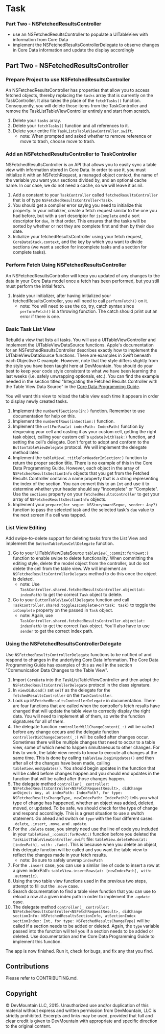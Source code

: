 # Task

### Part Two - NSFetchedResultsController

* use an NSFetchedResultsController to populate a UITableView with information from Core Data
* implement the NSFetchedResultsControllerDelegate to observe changes in Core Data information and update the display accordingly

## Part Two - NSFetchedResultsController

### Prepare Project to use NSFetchedResultsController

An NSFetchedResultsController has properties that allow you to access fetched objects, thereby replacing the `tasks` array that is currently on the TaskController. It also takes the place of the `fetchTasks()` function. Consequently, you will delete those items from the TaskController and remove the TaskListTableViewController entirely and start from scratch.

1. Delete your `tasks` array.
2. Delete your `fetchTasks()` function and all references to it.
3. Delete your entire file `TaskListsTableViewController.swift`.
    * note: When prompted and asked whether to remove reference or move to trash, choose move to trash.


### Add an NSFetchedResultsController to TaskController

NSFetchedResultsController is an API that allows you to easily sync a table view with information stored in Core Data. In order to use it, you must initialize it with an NSFetchRequest, a managed object context, the name of the variable you want your sections divided by, and an optional cache name. In our case, we do not need a cache, so we will leave it as nil.

1. Add a constant to your `TaskController` called `fetchedResultsController` that is of type `NSFetchedResultsController<Task>`. 
2. You should get a compiler error saying you need to initialize this property. In your initializer, create a fetch request similar to the one you had before, but with a sort descriptor for `isComplete` and a sort descriptor for `due`, in that order. This ensures that the tasks will be sorted by whether or not they are complete first and then by their due date.
3. Initialize your fetchedResultsController using your fetch request, `CoreDataStack.context`, and the key by which you want to divide sections (we want a section for incomplete tasks and a section for complete tasks).


### Perform Fetch Using NSFetchedResultsController

An NSFetchedResultsController will keep you updated of any changes to the data in your Core Data model once a fetch has been performed, but you still must perform the initial fetch.

1. Inside your initializer, after having initialized your fetchedResultsController, you will need to call `performFetch()` on it.
    * note: You will need to use the do, try, catch syntax since `performFetch()` is a throwing function. The catch should print out an error if there is one.


### Basic Task List View

Rebuild a view that lists all tasks. You will use a UITableViewController and implement the UITableViewDataSource functions. Apple's documentation for an NSFetchedResultsController describes exactly how to implement the UITableViewDataSource functions. There are examples in Swift beneath each Objective C example. However, note that the style differs slightly from the style you have been taught here at DevMountain. You should do your best to keep your code style consistent to what we have been learning the last weeks (i.e. safely unwrapping optionals, etc.). You can find the example needed in the section titled "Integrating the Fetched Results Controller with the Table View Data Source" in the [Core Data Programming Guide](https://developer.apple.com/library/mac/documentation/Cocoa/ConceptualCoreDataStacknsfetchedresultscontroller.html).

You will want this view to reload the table view each time it appears in order to display newly created tasks.

1. Implement the `numberOfSections(in:)` function. Remember to use documentation for help on this.
2. Implement the `numberOfRows(inSection:)` function.
3. Implement the `cellForRow(at indexPath: IndexPath)` function by dequeuing your cell and casting it as your custom cell, getting the right task object, calling your custom cell's `update(withTask:)` function, and setting the cell's delegate. Don't forget to adopt and conform to the `ButtonTableViewDelegate` protocol. We will implement the delegate method later. 
4. Implement the `tableView(_:titleForHeaderInSection:)` function to return the proper section title. There is no example of this in the Core Data Programming Guide. However, each object in the array of `NSFetchedResultsSectionInfo` objects that you get from the Fetched Results Controller contains a name property that is a string representing the index of the section. You can convert this to an `Int` and use it to determine whether your header should say "Incomplete" or "Complete". Use the `sections` property on your `fetchedResultsController` to get your array of `NSFetchedResultsSectionInfo` objects.
4. Implement your `prepare(for segue: NSStoryboardSegue, sender: Any?)` function to pass the selected task and the selected task's `due` value to the next screen if a cell was tapped.


### List View Editing

Add swipe-to-delete support for deleting tasks from the List View and implement the `ButtonTableViewCellDelegate` function.

1. Go to your UITableViewDataSource `tableView(_:commit:forRowAt:)` function to enable swipe to delete functionality. When committing the editing style, delete the model object from the controller, but do not delete the cell from the table view. We will implement an `NSFetchedResultsControllerDelegate` method to do this once the object is deleted.
    * note: Use `TaskController.shared.fetchedResultsController.object(at: indexPath)` to get the correct `Task` object to delete.
2. Go to your `ButtonTableViewCellDelegate` function and call `TaskController.shared.toggleIsCompleteFor(task: task)` to toggle the `isComplete` property on the passed in `Task` object.
    * note: Again, use `TaskController.shared.fetchedResultsController.object(at: indexPath)` to get the correct `Task` object. You'll also have to use `sender` to get the correct index path.


### Using the NSFetchedResultsControllerDelegate

Use `NSFetchedResultsControllerDelegate` functions to be notified of and respond to changes in the underlying Core Data information. The Core Data Programming Guide has examples of this as well in the section "Communication Data Changes to the Table View".

1. Import `CoreData` into the TaskListTableViewController and then adopt the `NSFetchedResultsControllerDelegate` protocol in the class signature.
2. In `viewDidLoad()` set `self` as the delegate for the `fetchedResultsController` on the `TaskController`.
3. Look up `NSFetchedResultsControllerDelegate` in documentation. There are four functions that are called when the controller's fetch results have changed that will update the table view to correctly display the right data. You will need to implement all of them, so write the function signatures for all of them.
4. The delegate function `controllerWillChangeContent(_:)` will be called before any change occurs and the delegate function `controllerDidChangeContent(_:)` will be called after changes occur. Sometimes there will be multiple changes that need to occur to a table view, some of which need to happen simultaneous to other changes. For this to work, the table view needs to know to execute all changes at the same time. This is done by calling `tableView.beginUpdates()` and then after all of the changes have been made, calling `tableView.endUpdates()`. You should begin updates in the function that will be called before changes happen and you should end updates in the function that will be called after those changes happen.  
5. The delegate method `controller(_ controller: NSFetchedResultsController<NSFetchRequestResult>, didChange anObject: Any, at indexPath: IndexPath?, for type: NSFetchedResultsChangeType, newIndexPath: IndexPath?)` tells you what type of change has happened, whether an object was added, deleted, moved, or updated. To be safe, we should check for the type of change and respond accordingly. This is a great situation to use a switch statement. Go ahead and switch on `type` with the four different cases: `.delete`, `.insert`, `.move`, and `.update`. 
6. For the `.delete` case, you simply need use the line of code you included in your `tableView(_:commit:forRowAt:)` function before you deleted the `TaskListTableViewController.swift` file: `tableView.deleteRows(at: [indexPath], with: .fade)`. This is because when you delete an object, this delegate function will be called and you want the table view to reflect the changes made in your fetch results.
    * note: Be sure to safely unwrap `indexPath`
7. For the `.insert` case, you can use a similar line of code to insert a row at a given indexPath: `tableView.insertRows(at: [newIndexPath], with: .automatic)`.
8. Using the two table view functions used in the previous two steps, attempt to fill out the `.move` case.
9. Search documentation to find a table view function that you can use to reload a row at a given index path in order to implement the `.update` case.
10. The delegate method `controller(_ controller: NSFetchedResultsController<NSFetchRequestResult>, didChange sectionInfo: NSFetchedResultsSectionInfo, atSectionIndex sectionIndex: Int, for type: NSFetchedResultsChangeType)` will be called if a section needs to be added or deleted. Again, the `type` variable passed into the function will tell you if a section needs to be added or deleted. Use documentation and the Core Data Programming Guide to implement this function.

The app is now finished. Run it, check for bugs, and fix any that you find.


## Contributions

Please refer to CONTRIBUTING.md.


## Copyright

© DevMountain LLC, 2015. Unauthorized use and/or duplication of this material without express and written permission from DevMountain, LLC is strictly prohibited. Excerpts and links may be used, provided that full and clear credit is given to DevMountain with appropriate and specific direction to the original content.
